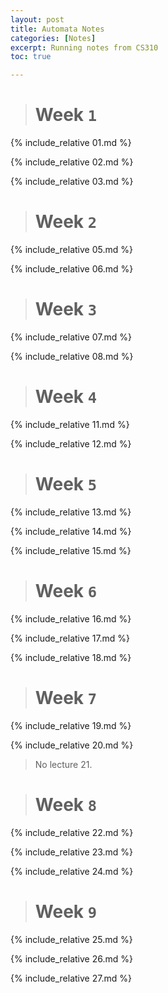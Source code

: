 ```yaml
---
layout: post
title: Automata Notes
categories: [Notes]
excerpt: Running notes from CS310
toc: true

---
```


<script type="text/javascript" async src="https://cdnjs.cloudflare.com/ajax/libs/mathjax/2.7.5/latest.js?config=TeX-MML-AM_CHTML" async></script>

> # Week `1`

{% include_relative 01.md %}

{% include_relative 02.md %}

{% include_relative 03.md %}

> # Week `2`

{% include_relative 05.md %}

{% include_relative 06.md %}

> # Week `3`

{% include_relative 07.md %}

{% include_relative 08.md %}

> # Week `4`

{% include_relative 11.md %}

{% include_relative 12.md %}

> # Week `5`

{% include_relative 13.md %}

{% include_relative 14.md %}

{% include_relative 15.md %}

> # Week `6`

{% include_relative 16.md %}

{% include_relative 17.md %}

{% include_relative 18.md %} 

> # Week `7`

{% include_relative 19.md %}

{% include_relative 20.md %}

> No lecture 21.

> # Week `8`

{% include_relative 22.md %}

{% include_relative 23.md %}

{% include_relative 24.md %}

> # Week `9`

{% include_relative 25.md %}

{% include_relative 26.md %}

{% include_relative 27.md %}
